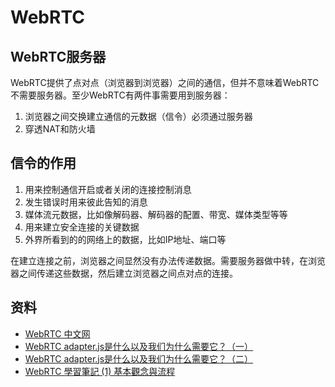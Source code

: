 # WebRTC

## WebRTC服务器

WebRTC提供了点对点（浏览器到浏览器）之间的通信，但并不意味着WebRTC不需要服务器。至少WebRTC有两件事需要用到服务器：

1. 浏览器之间交换建立通信的元数据（信令）必须通过服务器
2. 穿透NAT和防火墙

## 信令的作用

1. 用来控制通信开启或者关闭的连接控制消息
2. 发生错误时用来彼此告知的消息
3. 媒体流元数据，比如像解码器、解码器的配置、带宽、媒体类型等等
4. 用来建立安全连接的关键数据
5. 外界所看到的的网络上的数据，比如IP地址、端口等

在建立连接之前，浏览器之间显然没有办法传递数据。需要服务器做中转，在浏览器之间传递这些数据，然后建立浏览器之间点对点的连接。

## 资料

- [WebRTC 中文网](https://webrtc.org.cn/)
- [WebRTC adapter.js是什么以及我们为什么需要它？（一）](https://webrtc.org.cn/adapterjs-1/)
- [WebRTC adapter.js是什么以及我们为什么需要它？（二）](https://webrtc.org.cn/adapterjs-2/)
- [WebRTC 學習筆記 (1) 基本觀念與流程](https://clairechang.tw/2023/04/25/webrtc/webrtc-intro/)
